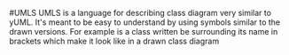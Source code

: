 #UMLS
UMLS is a language for describing class diagram very similar to yUML. It's meant to be
easy to understand by using symbols similar to the drawn versions. For example is a
class written be surrounding its name in brackets which make it look like in a drawn
class diagram
